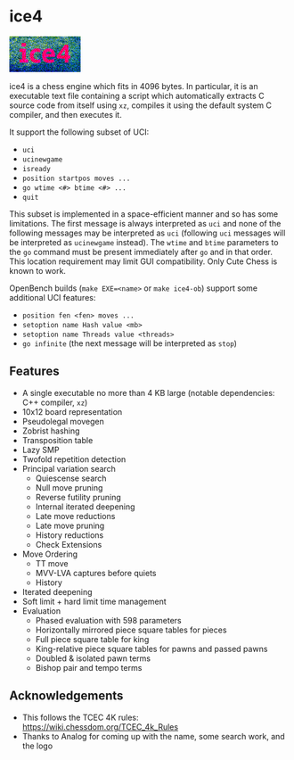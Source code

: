 # ice4

![ice4 logo](logo.png?raw=true)

ice4 is a chess engine which fits in 4096 bytes.
In particular, it is an executable text file containing a script which automatically extracts C source code from itself using `xz`, compiles it using the default system C compiler, and then executes it.

It support the following subset of UCI:
- `uci`
- `ucinewgame`
- `isready`
- `position startpos moves ...`
- `go wtime <#> btime <#> ...`
- `quit`

This subset is implemented in a space-efficient manner and so has some limitations.
The first message is always interpreted as `uci` and none of the following messages may be interpreted as `uci` (following `uci` messages will be interpreted as `ucinewgame` instead).
The `wtime` and `btime` parameters to the `go` command must be present immediately after `go` and in that order.
This location requirement may limit GUI compatibility.
Only Cute Chess is known to work.

OpenBench builds (`make EXE=<name>` or `make ice4-ob`) support some additional UCI features:
- `position fen <fen> moves ...`
- `setoption name Hash value <mb>`
- `setoption name Threads value <threads>`
- `go infinite` (the next message will be interpreted as `stop`)

## Features

- A single executable no more than 4 KB large (notable dependencies: C++ compiler, `xz`)
- 10x12 board representation
- Pseudolegal movegen
- Zobrist hashing
- Transposition table
- Lazy SMP
- Twofold repetition detection
- Principal variation search
  - Quiescense search
  - Null move pruning
  - Reverse futility pruning
  - Internal iterated deepening
  - Late move reductions
  - Late move pruning
  - History reductions
  - Check Extensions
- Move Ordering
  - TT move
  - MVV-LVA captures before quiets
  - History
- Iterated deepening
- Soft limit + hard limit time management
- Evaluation
  - Phased evaluation with 598 parameters
  - Horizontally mirrored piece square tables for pieces
  - Full piece square table for king
  - King-relative piece square tables for pawns and passed pawns
  - Doubled & isolated pawn terms
  - Bishop pair and tempo terms

## Acknowledgements

- This follows the TCEC 4K rules: https://wiki.chessdom.org/TCEC_4k_Rules
- Thanks to Analog for coming up with the name, some search work, and the logo
